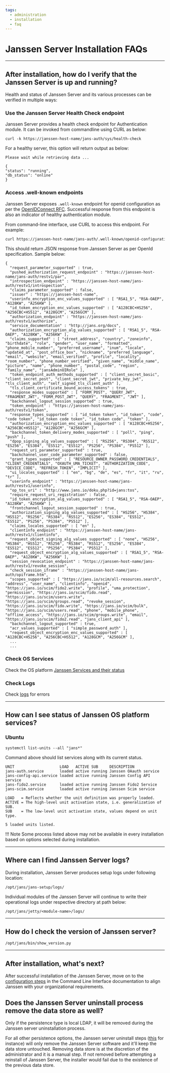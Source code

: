 ```yaml
---
tags:
  - administration
  - installation
  - faq
---
```


# Janssen Server Installation FAQs

----------------------

## After installation, how do I verify that the Janssen Server is up and running?

Health and status of Janssen Server and its various processes can be verified in multiple ways:

### Use the Janssen Server Health Check endpoint

Janssen Server provides a health check endpoint for Authentication module. It can be invoked from commandline using CURL as below:

```text
curl -k https://janssen-host-name/jans-auth/sys/health-check
```

For a healthy server, this option will return output as below:

```text
Please wait while retrieving data ...

{
"status": "running",
"db_status": "online"
}
```

### Access .well-known endpoints

Janssen Server exposes `.well-known` endpoint for openid configuration as per the [OpenIDConnect RFC](https://openid.net/specs/openid-connect-discovery-1_0.html). Successful response from this endpoint is also an indicator of healthy authentication module. 

From command-line interface, use CURL to access this endpoint. For example:

```bash
curl https://janssen-host-name/jans-auth/.well-known/openid-configuration
```

This should return JSON response from Janssen Server as per OpenId 
specification. Sample below:

```text
{
  "request_parameter_supported" : true,
  "pushed_authorization_request_endpoint" : "https://janssen-host-name/jans-auth/restv1/par",
  "introspection_endpoint" : "https://janssen-host-name/jans-auth/restv1/introspection",
  "claims_parameter_supported" : false,
  "issuer" : "https://janssen-host-name",
  "userinfo_encryption_enc_values_supported" : [ "RSA1_5", "RSA-OAEP", "A128KW", "A256KW" ],
  "id_token_encryption_enc_values_supported" : [ "A128CBC+HS256", "A256CBC+HS512", "A128GCM", "A256GCM" ],
  "authorization_endpoint" : "https://janssen-host-name/jans-auth/restv1/authorize",
  "service_documentation" : "http://jans.org/docs",
  "authorization_encryption_alg_values_supported" : [ "RSA1_5", "RSA-OAEP", "A128KW", "A256KW" ],
  "claims_supported" : [ "street_address", "country", "zoneinfo", "birthdate", "role", "gender", "user_name", "formatted", "phone_mobile_number", "preferred_username", "inum", "locale", "updated_at", "post_office_box", "nickname", "preferred_language", "email", "website", "email_verified", "profile", "locality", "room_number", "phone_number_verified", "given_name", "middle_name", "picture", "name", "phone_number", "postal_code", "region", "family_name", "jansAdminUIRole" ],
  "token_endpoint_auth_methods_supported" : [ "client_secret_basic", "client_secret_post", "client_secret_jwt", "private_key_jwt", "tls_client_auth", "self_signed_tls_client_auth" ],
  "tls_client_certificate_bound_access_tokens" : true,
  "response_modes_supported" : [ "FORM_POST", "QUERY_JWT", "FRAGMENT_JWT", "FORM_POST_JWT", "QUERY", "FRAGMENT", "JWT" ],
  "backchannel_logout_session_supported" : true,
  "token_endpoint" : "https://janssen-host-name/jans-auth/restv1/token",
  "response_types_supported" : [ "id_token token", "id_token", "code", "code token", "id_token code token", "id_token code", "token" ],
  "authorization_encryption_enc_values_supported" : [ "A128CBC+HS256", "A256CBC+HS512", "A128GCM", "A256GCM" ],
  "backchannel_token_delivery_modes_supported" : [ "poll", "ping", "push" ],
  "dpop_signing_alg_values_supported" : [ "RS256", "RS384", "RS512", "ES256", "ES384", "ES512", "ES512", "PS256", "PS384", "PS512" ],
  "request_uri_parameter_supported" : true,
  "backchannel_user_code_parameter_supported" : false,
  "grant_types_supported" : [ "RESOURCE_OWNER_PASSWORD_CREDENTIALS", "CLIENT_CREDENTIALS", "OXAUTH_UMA_TICKET", "AUTHORIZATION_CODE", "DEVICE_CODE", "REFRESH_TOKEN", "IMPLICIT" ],
  "ui_locales_supported" : [ "en", "bg", "de", "es", "fr", "it", "ru", "tr" ],
  "userinfo_endpoint" : "https://janssen-host-name/jans-auth/restv1/userinfo",
  "op_tos_uri" : "http://www.jans.io/doku.php?id=jans:tos",
  "require_request_uri_registration" : false,
  "id_token_encryption_alg_values_supported" : [ "RSA1_5", "RSA-OAEP", "A128KW", "A256KW" ],
  "frontchannel_logout_session_supported" : true,
  "authorization_signing_alg_values_supported" : [ "HS256", "HS384", "HS512", "RS256", "RS384", "RS512", "ES256", "ES384", "ES512", "ES512", "PS256", "PS384", "PS512" ],
  "claims_locales_supported" : [ "en" ],
  "clientinfo_endpoint" : "https://janssen-host-name/jans-auth/restv1/clientinfo",
  "request_object_signing_alg_values_supported" : [ "none", "HS256", "HS384", "HS512", "RS256", "RS384", "RS512", "ES256", "ES384", "ES512", "ES512", "PS256", "PS384", "PS512" ],
  "request_object_encryption_alg_values_supported" : [ "RSA1_5", "RSA-OAEP", "A128KW", "A256KW" ],
  "session_revocation_endpoint" : "https://janssen-host-name/jans-auth/restv1/revoke_session",
  "check_session_iframe" : "https://janssen-host-name/jans-auth/opiframe.htm",
  "scopes_supported" : [ "https://jans.io/scim/all-resources.search", "address", "user_name", "clientinfo", "openid", "https://jans.io/scim/fido2.write", "profile", "uma_protection", "permission", "https://jans.io/scim/fido.read", "https://jans.io/scim/users.write", "https://jans.io/scim/groups.read", "revoke_session", "https://jans.io/scim/fido.write", "https://jans.io/scim/bulk", "https://jans.io/scim/users.read", "phone", "mobile_phone", "offline_access", "https://jans.io/scim/groups.write", "email", "https://jans.io/scim/fido2.read", "jans_client_api" ],
  "backchannel_logout_supported" : true,
  "acr_values_supported" : [ "simple_password_auth" ],
  "request_object_encryption_enc_values_supported" : [ "A128CBC+HS256", "A256CBC+HS512", "A128GCM", "A256GCM" ],
  ...
  ...
```

### Check OS Services

Check the OS platform [Janssen Services and their status](#how-can-i-see-status-of-janssen-os-platform-services)

### Check Logs

Check [logs](#where-can-i-find-janssen-server-logs) for errors

----------------------

## How can I see status of Janssen OS platform services?

### Ubuntu
  
```commandline
systemctl list-units --all "jans*"
```

Command above should list services along with its current status.

```commandline
UNIT                    LOAD   ACTIVE SUB     DESCRIPTION               
jans-auth.service       loaded active running Janssen OAauth service    
jans-config-api.service loaded active running Janssen Config API service
jans-fido2.service      loaded active running Janssen Fido2 Service     
jans-scim.service       loaded active running Janssen Scim service      

LOAD   = Reflects whether the unit definition was properly loaded.
ACTIVE = The high-level unit activation state, i.e. generalization of SUB.
SUB    = The low-level unit activation state, values depend on unit type.

5 loaded units listed.
```

!!! Note
    Some process listed above may not be available in every installation based on options selected during installation.

----------------------

## Where can I find Janssen Server logs?

During installation, Janssen Server produces setup logs under following location:

```commandline
/opt/jans/jans-setup/logs/
```

Individual modules of the Janssen Server will continue to write their operational logs under respective directory at path below:

```commandline
/opt/jans/jetty/<module-name>/logs/
```

-----------------------------

## How do I check the version of Janssen server?

```commandline
/opt/jans/bin/show_version.py
```

-----------------------------

## After installation, what's next?

After successful installation of the Janssen Server, move on to the [configuration steps](../config-guide/config-tools/jans-cli/README.md) in the Command Line Interface documentation to align Janssen with your organizational requirements.

## Does the Janssen Server uninstall process remove the data store as well?

Only if the persistence type is local LDAP, it will be removed during the
Janssen server uninstallation process. 

For all other persistence options, the
Janssen server uninstall steps ([this](./vm-install/suse.md#uninstall)
for instance) will only remove the Janssen Server
software and it'll keep the data store untouched. Removing data store is at 
the discretion of the
administrator and it is a manual step. If not removed before attempting a
reinstall of Janssen Server, the installer would fail due to the existence of
the previous data store. 